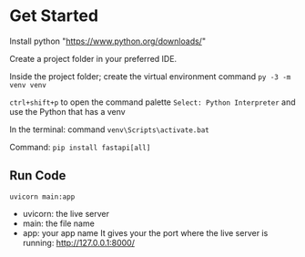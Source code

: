 # Get Started
Install python "https://www.python.org/downloads/"

Create a project folder in your preferred IDE.

Inside the project folder; create the virtual environment
command `py -3 -m venv venv`

`ctrl+shift+p` to open the command palette `Select: Python Interpreter` and use the Python that has a venv 

In the terminal: command `venv\Scripts\activate.bat`

Command: `pip install fastapi[all]`

## Run Code
`uvicorn main:app`
- uvicorn: the live server
- main: the file name
- app: your app name
It gives your the port where the live server is running: http://127.0.0.1:8000/

